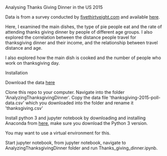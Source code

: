 Analysing Thanks Giving Dinner in the US 2015


Data is from a survey conducted by [fivethirtyeight.com](https://fivethirtyeight.com/features/heres-what-your-part-of-america-eats-on-thanksgiving/) and available [here](https://github.com/fivethirtyeight/data/tree/master/thanksgiving-2015).


Here, I examined the main dishes, the type of pie people eat and the rate of attending thanks giving dinner by people of different age groups. I also explored the correlation between the distance people travel for thanksgiving dinner and their income, and the relationship between travel distance and age.

I also explored how the main dish is cooked and the number of people who work on thanksgiving day.



Installation

Download the data [here](https://github.com/fivethirtyeight/data/tree/master/thanksgiving-2015)

Clone this repo to your computer.
Navigate into the folder 'AnalyzingThanksgivingDinner'.
Copy the data file 'thanksgiving-2015-poll-data.csv' which you downloaded into the folder and rename it 'thanksgiving.csv'

Install python 3 and jupyter notebook by downloading and installing Anaconda from [here](https://www.continuum.io/downloads), make sure you download the Python 3 version.

You may want to use a virtual environment for this.

Start jupyter notebook, from jupyter notebook, navigate to AnalyzingThanksgivingDinner folder and run Thanks_giving_dinner.ipynb.
